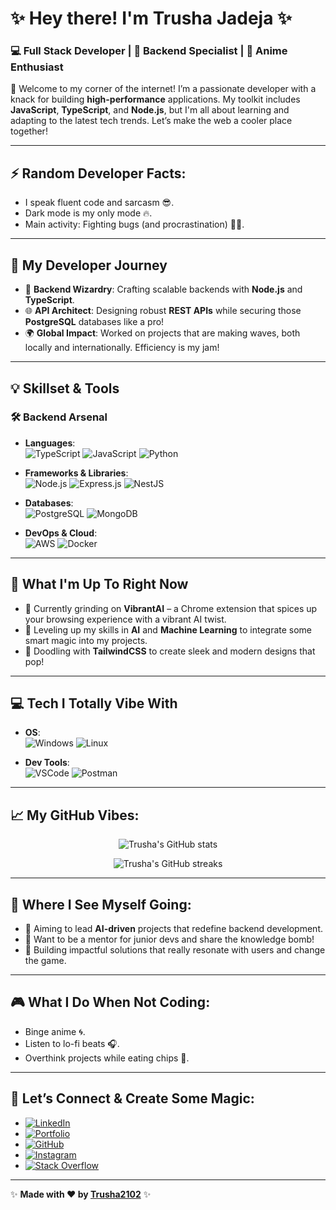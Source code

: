 # ✨ Hey there! I'm Trusha Jadeja ✨

### 💻 Full Stack Developer | 🚀 Backend Specialist | 🍥 Anime Enthusiast

👋 Welcome to my corner of the internet! I’m a passionate developer with a knack for building **high-performance** applications. My toolkit includes **JavaScript**, **TypeScript**, and **Node.js**, but I'm all about learning and adapting to the latest tech trends. Let’s make the web a cooler place together!

---

## ⚡ Random Developer Facts:
- I speak fluent code and sarcasm 😎.
- Dark mode is my only mode 🔥.
- Main activity: Fighting bugs (and procrastination) 🐞💪.

---

## 🚀 My Developer Journey
- 🌟 **Backend Wizardry**: Crafting scalable backends with **Node.js** and **TypeScript**. 
- 🌐 **API Architect**: Designing robust **REST APIs** while securing those **PostgreSQL** databases like a pro!
- 🌍 **Global Impact**: Worked on projects that are making waves, both locally and internationally. Efficiency is my jam!

---

## 💡 Skillset & Tools

### 🛠️ Backend Arsenal
- **Languages**:  
![TypeScript](https://img.shields.io/badge/-TypeScript-3178C6?style=for-the-badge&logo=typescript&logoColor=white) 
![JavaScript](https://img.shields.io/badge/-JavaScript-F7DF1E?style=for-the-badge&logo=javascript&logoColor=black) 
![Python](https://img.shields.io/badge/-Python-3776AB?style=for-the-badge&logo=python&logoColor=white)

- **Frameworks & Libraries**:  
![Node.js](https://img.shields.io/badge/-Node.js-339933?style=for-the-badge&logo=nodedotjs&logoColor=white) 
![Express.js](https://img.shields.io/badge/-Express.js-000000?style=for-the-badge&logo=express&logoColor=white) 
![NestJS](https://img.shields.io/badge/-NestJS-E0234E?style=for-the-badge&logo=nestjs&logoColor=white)

- **Databases**:  
![PostgreSQL](https://img.shields.io/badge/-PostgreSQL-4169E1?style=for-the-badge&logo=postgresql&logoColor=white) 
![MongoDB](https://img.shields.io/badge/-MongoDB-47A248?style=for-the-badge&logo=mongodb&logoColor=white)

- **DevOps & Cloud**:  
![AWS](https://img.shields.io/badge/-AWS-232F3E?style=for-the-badge&logo=amazon-aws&logoColor=white) 
![Docker](https://img.shields.io/badge/-Docker-2496ED?style=for-the-badge&logo=docker&logoColor=white)

---

## 🎯 What I'm Up To Right Now

- 🔭 Currently grinding on **VibrantAI** – a Chrome extension that spices up your browsing experience with a vibrant AI twist.
- 🌱 Leveling up my skills in **AI** and **Machine Learning** to integrate some smart magic into my projects.
- 🎨 Doodling with **TailwindCSS** to create sleek and modern designs that pop!

---

## 💻 Tech I Totally Vibe With

- **OS**:  
![Windows](https://img.shields.io/badge/-Windows-0078D6?style=for-the-badge&logo=windows&logoColor=white) 
![Linux](https://img.shields.io/badge/-Linux-FCC624?style=for-the-badge&logo=linux&logoColor=black)

- **Dev Tools**:  
![VSCode](https://img.shields.io/badge/-VSCode-007ACC?style=for-the-badge&logo=visual-studio-code&logoColor=white) 
![Postman](https://img.shields.io/badge/-Postman-FF6C37?style=for-the-badge&logo=postman&logoColor=white)

---

## 📈 My GitHub Vibes:

<p align="center">
  <img src="https://github-readme-stats.vercel.app/api?username=Trusha2102&show_icons=true&theme=radical" alt="Trusha's GitHub stats" />
</p>

<p align="center">
  <img src="https://github-readme-streak-stats.herokuapp.com/?user=Trusha2102&theme=radical" alt="Trusha's GitHub streaks" />
</p>

---

## 🎯 Where I See Myself Going:

- 🌟 Aiming to lead **AI-driven** projects that redefine backend development.
- 🤝 Want to be a mentor for junior devs and share the knowledge bomb!
- 💪 Building impactful solutions that really resonate with users and change the game.

---

## 🎮 What I Do When Not Coding:
- Binge anime 🌀.
- Listen to lo-fi beats 🎧.
- Overthink projects while eating chips 🍟.
  
---
## 🔗 Let’s Connect & Create Some Magic:

- [![LinkedIn](https://img.shields.io/badge/-LinkedIn-0077B5?style=for-the-badge&logo=linkedin&logoColor=white)](https://www.linkedin.com/in/trusha-jadeja/)
- [![Portfolio](https://img.shields.io/badge/-Portfolio-FF5722?style=for-the-badge&logo=web&logoColor=white)](https://trusha-jadeja.onrender.com)
- [![GitHub](https://img.shields.io/badge/-GitHub-181717?style=for-the-badge&logo=github&logoColor=white)](https://github.com/Trusha2102)
- [![Instagram](https://img.shields.io/badge/-Instagram-E4405F?style=for-the-badge&logo=instagram&logoColor=white)](https://www.instagram.com/trusha.js)
- [![Stack Overflow](https://img.shields.io/badge/-StackOverflow-F58025?style=for-the-badge&logo=stack-overflow&logoColor=white)](https://stackoverflow.com/users/27944924/trushaba-b-jadeja)

---

✨ **Made with ❤️ by [Trusha2102](https://github.com/Trusha2102)** ✨
